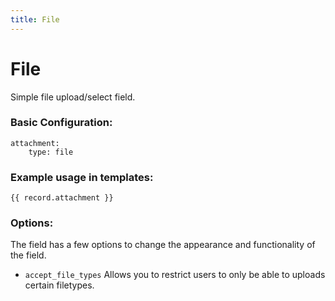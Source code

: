 ```yaml
---
title: File
---
```

File
=========

Simple file upload/select field.

### Basic Configuration:

```
attachment:
    type: file
```

### Example usage in templates:

```
{{ record.attachment }}
```

### Options:

The field has a few options to change the appearance and functionality of the
field.

* `accept_file_types` Allows you to restrict users to only be able to uploads
  certain filetypes.
